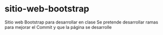 # sitio-web-bootstrap
Sitio web Bootstrap para desarrollar en clase
Se pretende desarrollar ramas para mejorar el Commit y que la página se desarrolle
